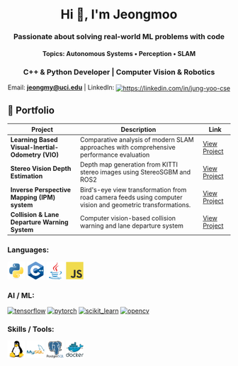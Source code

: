 <h1 align="center">Hi 👋, I'm Jeongmoo</h1>
<h3 align="center">Passionate about solving real-world ML problems with code</h3>
<h4 align="center">Topics: Autonomous Systems • Perception • SLAM</h4>
<h3 align="center">C++ & Python Developer | Computer Vision & Robotics</h3>



<p align="center">
  Email: <a href="mailto:jeongmy@uci.edu"><strong>jeongmy@uci.edu</strong></a> | 
    LinkedIn: <a href="https://linkedin.com/in/jung-yoo-cse" target="blank"><img align="center" src="https://raw.githubusercontent.com/rahuldkjain/github-profile-readme-generator/master/src/images/icons/Social/linked-in-alt.svg" alt="https://linkedin.com/in/jung-yoo-cse" height="30" width="40" /></a>
</p>

## 🚀 Portfolio
| Project | Description | Link |
|---------|-------------|------|
| **Learning Based Visual-Inertial-Odometry (VIO)** | Comparative analysis of modern SLAM approaches with comprehensive performance evaluation | [View Project](https://github.com/jungyoo311/hands_on_kitti/tree/develop) |
| **Stereo Vision Depth Estimation** | Depth map generation from KITTI stereo images using StereoSGBM and ROS2 | [View Project](https://github.com/jungyoo311/hands_on_kitti/tree/develop) |
| **Inverse Perspective Mapping (IPM) system** | Bird's-eye view transformation from road camera feeds using computer vision and geometric transformations. | [View Project](https://github.com/jungyoo311/Inverse_Perspective_Mapping) |
| **Collision & Lane Departure Warning System** | Computer vision-based collision warning and lane departure system | [View Project](https://github.com/jungyoo311/truck_safety) | 


<h3 align="left">Languages:</h3>
<p align="left">
  <a href="https://www.python.org" target="_blank" rel="noreferrer"><img src="https://raw.githubusercontent.com/devicons/devicon/master/icons/python/python-original.svg" alt="python" width="40" height="40"/></a>
  <a href="https://www.w3schools.com/cpp/" target="_blank" rel="noreferrer"><img src="https://raw.githubusercontent.com/devicons/devicon/master/icons/cplusplus/cplusplus-original.svg" alt="cplusplus" width="40" height="40"/></a>
  <a href="https://www.java.com" target="_blank" rel="noreferrer"><img src="https://raw.githubusercontent.com/devicons/devicon/master/icons/java/java-original.svg" alt="java" width="40" height="40"/></a>
  <a href="https://developer.mozilla.org/en-US/docs/Web/JavaScript" target="_blank" rel="noreferrer"><img src="https://raw.githubusercontent.com/devicons/devicon/master/icons/javascript/javascript-original.svg" alt="javascript" width="40" height="40"/></a>
</p>

<h3 align="left">AI / ML:</h3>
<p align="left">
  <a href="https://www.tensorflow.org" target="_blank" rel="noreferrer"><img src="https://www.vectorlogo.zone/logos/tensorflow/tensorflow-icon.svg" alt="tensorflow" width="40" height="40"/></a>
  <a href="https://pytorch.org/" target="_blank" rel="noreferrer"><img src="https://www.vectorlogo.zone/logos/pytorch/pytorch-icon.svg" alt="pytorch" width="40" height="40"/></a>
  <a href="https://scikit-learn.org/" target="_blank" rel="noreferrer"><img src="https://upload.wikimedia.org/wikipedia/commons/0/05/Scikit_learn_logo_small.svg" alt="scikit_learn" width="40" height="40"/></a>
  <a href="https://opencv.org/" target="_blank" rel="noreferrer"><img src="https://www.vectorlogo.zone/logos/opencv/opencv-icon.svg" alt="opencv" width="40" height="40"/></a>
</p>

<h3 align="left">Skills / Tools:</h3>
<p align="left">
  <a href="https://www.linux.org/" target="_blank" rel="noreferrer"><img src="https://raw.githubusercontent.com/devicons/devicon/master/icons/linux/linux-original.svg" alt="linux" width="40" height="40"/></a>
  <a href="https://www.mysql.com/" target="_blank" rel="noreferrer"><img src="https://raw.githubusercontent.com/devicons/devicon/master/icons/mysql/mysql-original-wordmark.svg" alt="mysql" width="40" height="40"/></a>
  <a href="https://www.postgresql.org" target="_blank" rel="noreferrer"><img src="https://raw.githubusercontent.com/devicons/devicon/master/icons/postgresql/postgresql-original-wordmark.svg" alt="postgresql" width="40" height="40"/></a>
  <a href="https://www.docker.com/" target="_blank" rel="noreferrer"><img src="https://raw.githubusercontent.com/devicons/devicon/master/icons/docker/docker-original-wordmark.svg" alt="docker" width="40" height="40"/></a>
</p>

